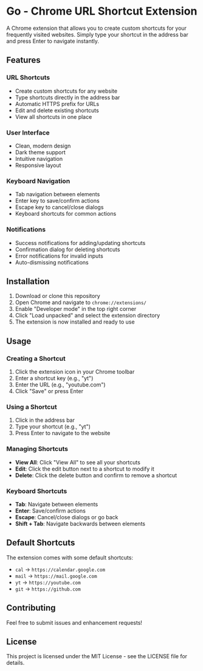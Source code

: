 # Go - Chrome URL Shortcut Extension

A Chrome extension that allows you to create custom shortcuts for your frequently visited websites. Simply type your shortcut in the address bar and press Enter to navigate instantly.

## Features

### URL Shortcuts
- Create custom shortcuts for any website
- Type shortcuts directly in the address bar
- Automatic HTTPS prefix for URLs
- Edit and delete existing shortcuts
- View all shortcuts in one place

### User Interface
- Clean, modern design
- Dark theme support
- Intuitive navigation
- Responsive layout

### Keyboard Navigation
- Tab navigation between elements
- Enter key to save/confirm actions
- Escape key to cancel/close dialogs
- Keyboard shortcuts for common actions

### Notifications
- Success notifications for adding/updating shortcuts
- Confirmation dialog for deleting shortcuts
- Error notifications for invalid inputs
- Auto-dismissing notifications

## Installation

1. Download or clone this repository
2. Open Chrome and navigate to `chrome://extensions/`
3. Enable "Developer mode" in the top right corner
4. Click "Load unpacked" and select the extension directory
5. The extension is now installed and ready to use

## Usage

### Creating a Shortcut
1. Click the extension icon in your Chrome toolbar
2. Enter a shortcut key (e.g., "yt")
3. Enter the URL (e.g., "youtube.com")
4. Click "Save" or press Enter

### Using a Shortcut
1. Click in the address bar
2. Type your shortcut (e.g., "yt")
3. Press Enter to navigate to the website

### Managing Shortcuts
- **View All**: Click "View All" to see all your shortcuts
- **Edit**: Click the edit button next to a shortcut to modify it
- **Delete**: Click the delete button and confirm to remove a shortcut

### Keyboard Shortcuts
- **Tab**: Navigate between elements
- **Enter**: Save/confirm actions
- **Escape**: Cancel/close dialogs or go back
- **Shift + Tab**: Navigate backwards between elements

## Default Shortcuts

The extension comes with some default shortcuts:
- `cal` → `https://calendar.google.com`
- `mail` → `https://mail.google.com`
- `yt` → `https://youtube.com`
- `git` → `https://github.com`

## Contributing

Feel free to submit issues and enhancement requests!

## License

This project is licensed under the MIT License - see the LICENSE file for details.